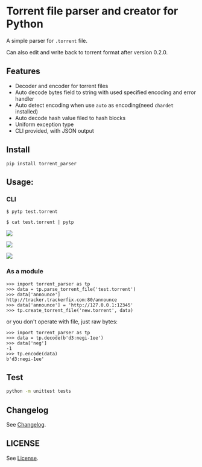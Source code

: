 # Torrent file parser and creator for Python

A simple parser for `.torrent` file.

Can also edit and write back to torrent format after version 0.2.0.

## Features

- Decoder and encoder for torrent files
- Auto decode bytes field to string with used specified encoding and error handler
- Auto detect encoding when use `auto` as encoding(need `chardet` installed)
- Auto decode hash value filed to hash blocks
- Uniform exception type
- CLI provided, with JSON output

## Install

```
pip install torrent_parser
```

## Usage:

### CLI

```
$ pytp test.torrent
```

```
$ cat test.torrent | pytp
```

![][screenshots-help]

![][screenshots-normal]

![][screenshots-indent]


### As a module

```pycon
>>> import torrent_parser as tp
>>> data = tp.parse_torrent_file('test.torrent')
>>> data['announce']
http://tracker.trackerfix.com:80/announce
>>> data['announce'] = 'http://127.0.0.1:12345'
>>> tp.create_torrent_file('new.torrent', data)
```

or you don't operate with file, just raw bytes:

```pycon
>>> import torrent_parser as tp
>>> data = tp.decode(b'd3:negi-1ee')
>>> data['neg']
-1
>>> tp.encode(data)
b'd3:negi-1ee'
```

## Test

```bash
python -m unittest tests
```

## Changelog

See [Changelog][CHANGELOG].

## LICENSE

See [License][LICENSE].

[screenshots-help]: http://rikka-10066868.image.myqcloud.com/7c23f6d0-b23f-4c57-be93-d37fafe3292a.png
[screenshots-normal]: http://rikka-10066868.image.myqcloud.com/1492616d-9f14-4fe2-9146-9a3ac06c6868.png
[screenshots-indent]: http://rikka-10066868.image.myqcloud.com/eadc4184-6deb-42eb-bfd4-239da8f50c08.png
[LICENSE]: https://github.com/7sDream/torrent_parser/blob/master/LICENSE
[CHANGELOG]: https://github.com/7sDream/torrent_parser/blob/master/CHANGELOG.md
